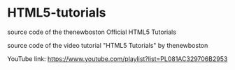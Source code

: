# HTML5-tutorials
source code of the thenewboston Official HTML5 Tutorials

source code of the video tutorial "HTML5 Tutorials" by thenewboston

YouTube link:
https://www.youtube.com/playlist?list=PL081AC329706B2953
